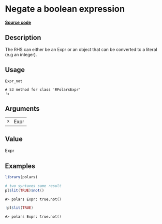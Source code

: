 
# Negate a boolean expression

[**Source code**](https://github.com/pola-rs/r-polars/tree/4c60e4ba5981c539b9639261157303d78f545b69/R/#L)

## Description

The RHS can either be an Expr or an object that can be converted to a
literal (e.g an integer).

## Usage

<pre><code class='language-R'>Expr_not

# S3 method for class 'RPolarsExpr'
!x
</code></pre>

## Arguments

<table>
<tr>
<td style="white-space: nowrap; font-family: monospace; vertical-align: top">
<code id="Expr_not_:_x">x</code>
</td>
<td>
Expr
</td>
</tr>
</table>

## Value

Expr

## Examples

``` r
library(polars)

# two syntaxes same result
pl$lit(TRUE)$not()
```

    #> polars Expr: true.not()

``` r
!pl$lit(TRUE)
```

    #> polars Expr: true.not()

